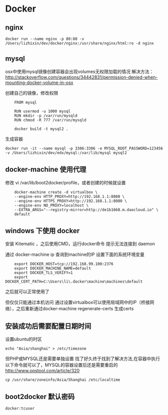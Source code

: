 # Docker

## nginx

```
docker run --name nginx -p 80:80 -v /Users/lizhixin/dev/docker/nginx:/usr/share/nginx/html:ro -d nginx

```

## mysql
osx中使用mysql镜像创建容器会出现volumes无权限加载的情况
解决方法：http://stackoverflow.com/questions/34442831/permission-denied-when-mounting-docker-volume-in-osx

创建自己的镜像，修改权限 	

```
	FROM mysql

	RUN usermod -u 1000 mysql
	RUN mkdir -p /var/run/mysqld
	RUN chmod -R 777 /var/run/mysqld

```

```
	docker build -t mysql2 .

```
生成容器

```
docker run -it --name mysql -p 3306:3306 -e MYSQL_ROOT_PASSWORD=123456 -v /Users/lizhixin/dev/edx/mysql:/var/lib/mysql mysql2

```

## docker-machine 使用代理
修改 vi /var/lib/boot2docker/profile，或者创建的时候就设置
```
	docker-machine create -d virtualbox \
    --engine-env HTTP_PROXY=http://192.168.1.1:8080 \
    --engine-env HTTPS_PROXY=http://192.168.1.1:8080 \
    --engine-env NO_PROXY=localhost \
    --EXTRA_ARGS="--registry-mirror=http://de1b1668.m.daocloud.io" \
    default

```


## windows 下使用 docker

安装 Kitematic ，之后使用CMD，运行docker命令
提示无法连接到 daemon

通过 docker-machine ip 查询到machine的IP
设置下面的系统环境变量
```
	export DOCKER_HOST=tcp://192.168.99.100:2376
	export DOCKER_MACHINE_NAME=default
	export DOCKER_TLS_VERIFY=1
	export DOCKER_CERT_PATH=C:\Users\li\.docker\machine\machines\default
```
之后就可以正常使用了

但仅仅只能通过本机访问
通过设置virtualbox可以使用局域网中的IP（桥接网络），之后重新通过docker-machine regenerate-certs 生成certs


## 安装成功后需要配置日期时间

设置ubuntu的时区

```
echo "Asia/shanghai" > /etc/timezone
```

但PHP或MYSQL还是需要单独设置
找了好久终于找到了解决方法,在容器中执行以下命令就可以了，MYSQL的容器设置后还是需要重启的
http://www.opstool.com/article/320
```
cp /usr/share/zoneinfo/Asia/Shanghai /etc/localtime
```

## boot2docker 默认密码
```
docker:tcuser
```